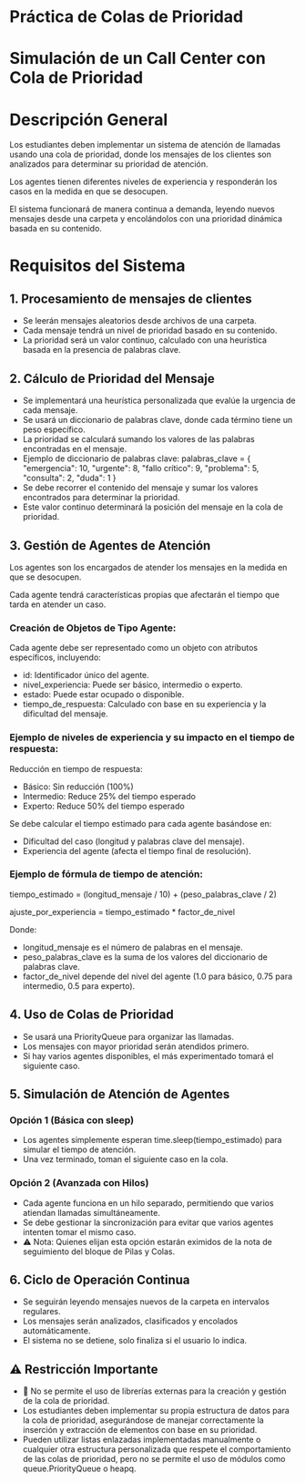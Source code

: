 # Práctica de Colas de Prioridad
# Simulación de un Call Center con Cola de Prioridad
# Descripción General

Los estudiantes deben implementar un sistema de atención de llamadas usando una cola de prioridad, donde los mensajes de los clientes son analizados para determinar su prioridad de atención.


Los agentes tienen diferentes niveles de experiencia y responderán los casos en la medida en que se desocupen.


El sistema funcionará de manera continua a demanda, leyendo nuevos mensajes desde una carpeta y encolándolos con una prioridad dinámica basada en su contenido.

# Requisitos del Sistema

## 1. Procesamiento de mensajes de clientes
- Se leerán mensajes aleatorios desde archivos de una carpeta.
- Cada mensaje tendrá un nivel de prioridad basado en su contenido.
- La prioridad será un valor continuo, calculado con una heurística basada en la presencia de palabras clave.

## 2. Cálculo de Prioridad del Mensaje
- Se implementará una heurística personalizada que evalúe la urgencia de cada mensaje.
- Se usará un diccionario de palabras clave, donde cada término tiene un peso específico.
- La prioridad se calculará sumando los valores de las palabras encontradas en el mensaje.
- Ejemplo de diccionario de palabras clave: 
palabras_clave = {
    "emergencia": 10, "urgente": 8, "fallo crítico": 9,
    "problema": 5, "consulta": 2, "duda": 1
}
- Se debe recorrer el contenido del mensaje y sumar los valores encontrados para determinar la prioridad.
- Este valor continuo determinará la posición del mensaje en la cola de prioridad.

## 3. Gestión de Agentes de Atención

Los agentes son los encargados de atender los mensajes en la medida en que se desocupen.

Cada agente tendrá características propias que afectarán el tiempo que tarda en atender un caso.

### Creación de Objetos de Tipo Agente:

Cada agente debe ser representado como un objeto con atributos específicos, incluyendo:

- id: Identificador único del agente.
- nivel_experiencia: Puede ser básico, intermedio o experto.
- estado: Puede estar ocupado o disponible.
- tiempo_de_respuesta: Calculado con base en su experiencia y la dificultad del mensaje.

### Ejemplo de niveles de experiencia y su impacto en el tiempo de respuesta:
Reducción en tiempo de respuesta:
- Básico: Sin reducción (100%)
- Intermedio: Reduce 25% del tiempo esperado
- Experto: Reduce 50% del tiempo esperado
  
Se debe calcular el tiempo estimado para cada agente basándose en:
- Dificultad del caso (longitud y palabras clave del mensaje).
- Experiencia del agente (afecta el tiempo final de resolución).

### Ejemplo de fórmula de tiempo de atención:
tiempo_estimado = (longitud_mensaje / 10) + (peso_palabras_clave / 2)

ajuste_por_experiencia = tiempo_estimado * factor_de_nivel

Donde:
- longitud_mensaje es el número de palabras en el mensaje.
- peso_palabras_clave es la suma de los valores del diccionario de palabras clave.
- factor_de_nivel depende del nivel del agente (1.0 para básico, 0.75 para intermedio, 0.5 para experto).

## 4. Uso de Colas de Prioridad
- Se usará una PriorityQueue para organizar las llamadas.
- Los mensajes con mayor prioridad serán atendidos primero.
- Si hay varios agentes disponibles, el más experimentado tomará el siguiente caso.

## 5. Simulación de Atención de Agentes
### Opción 1 (Básica con sleep)
- Los agentes simplemente esperan time.sleep(tiempo_estimado) para simular el tiempo de atención.
- Una vez terminado, toman el siguiente caso en la cola.
### Opción 2 (Avanzada con Hilos)
- Cada agente funciona en un hilo separado, permitiendo que varios atiendan llamadas simultáneamente.
- Se debe gestionar la sincronización para evitar que varios agentes intenten tomar el mismo caso.
- ⚠️ Nota: Quienes elijan esta opción estarán eximidos de la nota de seguimiento del bloque de Pilas y Colas.

## 6. Ciclo de Operación Continua
- Se seguirán leyendo mensajes nuevos de la carpeta en intervalos regulares.
- Los mensajes serán analizados, clasificados y encolados automáticamente.
- El sistema no se detiene, solo finaliza si el usuario lo indica.

## ⚠️ Restricción Importante
- 🚫 No se permite el uso de librerías externas para la creación y gestión de la cola de prioridad.
- Los estudiantes deben implementar su propia estructura de datos para la cola de prioridad, asegurándose de manejar correctamente la inserción y extracción de elementos con base en su prioridad.
- Pueden utilizar listas enlazadas implementadas manualmente o cualquier otra estructura personalizada que respete el comportamiento de las colas de prioridad, pero no se permite el uso de módulos como queue.PriorityQueue o heapq.









